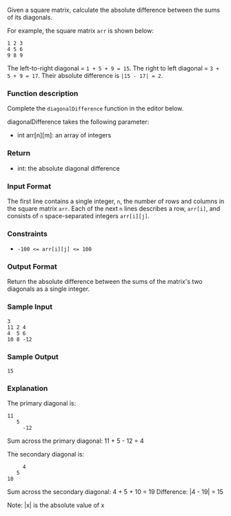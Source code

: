Given a square matrix, calculate the absolute difference between the sums of its diagonals.

For example, the square matrix `arr` is shown below:
```
1 2 3
4 5 6
9 8 9
```

The left-to-right diagonal = `1 + 5 + 9 = 15`. The right to left diagonal = `3 + 5 + 9 = 17`. Their absolute difference is `|15 - 17| = 2`.

### Function description

Complete the `diagonalDifference` function in the editor below.

diagonalDifference takes the following parameter:
- int arr[n][m]: an array of integers

### Return
- int: the absolute diagonal difference

### Input Format

The first line contains a single integer, `n`, the number of rows and columns in the square matrix `arr`.
Each of the next `n` lines describes a row, `arr[i]`, and consists of `n` space-separated integers `arr[i][j]`.

### Constraints
- `-100 <= arr[i][j] <= 100`

### Output Format

Return the absolute difference between the sums of the matrix's two diagonals as a single integer.

### Sample Input
```
3
11 2 4
4  5 6
10 8 -12
```

### Sample Output
```
15
```

### Explanation

The primary diagonal is:
```
11
   5
     -12
```

Sum across the primary diagonal: 11 + 5 - 12 = 4

The secondary diagonal is:
```
     4
   5
10
```

Sum across the secondary diagonal: 4 + 5 + 10 = 19
Difference: |4 - 19| = 15

Note: |x| is the absolute value of x